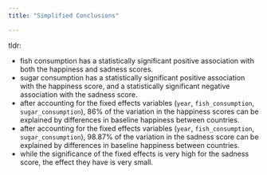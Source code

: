 ```yaml
---
title: "Simplified Conclusions"

---
```


tldr: 
- fish consumption has a statistically significant positive association with both the happiness and sadness scores. 
- sugar consumption has a statistically significant positive association with the happiness score, and a statistically significant negative association with the sadness score.
- after accounting for the fixed effects variables (`year`, `fish_consumption`, `sugar_consumption`), 86% of the variation in the happiness scores can be explained by differences in baseline happiness between countries.  
- after accounting for the fixed effects variables (`year`, `fish_consumption`, `sugar_consumption`), 98.87% of the variation in the sadness score can be explained by differences in baseline happiness between countries.
- while the significance of the fixed effects is very high for the sadness score, the effect they have is very small. 



